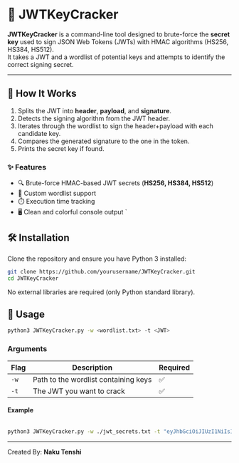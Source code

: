 # 🔑 JWTKeyCracker

**JWTKeyCracker** is a command-line tool designed to brute-force the **secret key** used to sign JSON Web Tokens (JWTs) with HMAC algorithms (HS256, HS384, HS512).  
It takes a JWT and a wordlist of potential keys and attempts to identify the correct signing secret.

---

## 🧩 How It Works
1. Splits the JWT into **header**, **payload**, and **signature**.  
2. Detects the signing algorithm from the JWT header.  
3. Iterates through the wordlist to sign the header+payload with each candidate key.  
4. Compares the generated signature to the one in the token.  
5. Prints the secret key if found.  


### ✨ Features

- 🔍 Brute-force HMAC-based JWT secrets (**HS256, HS384, HS512**)
- 📜 Custom wordlist support
- ⏱️ Execution time tracking
- 🖥️ Clean and colorful console output
`

## 🛠️ Installation

Clone the repository and ensure you have Python 3 installed:

```bash
git clone https://github.com/yourusername/JWTKeyCracker.git
cd JWTKeyCracker
```
No external libraries are required (only Python standard library).


## 🚀 Usage

```bash
python3 JWTKeyCracker.py -w <wordlist.txt> -t <JWT>
```

### Arguments

| Flag | Description                          | Required |
|------|--------------------------------------|----------|
| `-w` | Path to the wordlist containing keys | ✅       |
| `-t` | The JWT you want to crack            | ✅       |


#### Example
```bash

python3 JWTKeyCracker.py -w ./jwt_secrets.txt -t "eyJhbGciOiJIUzI1NiIsInR5cCI6IkpXVCJ9.eyJzdWIiOiIxMjM0NTY3ODkwIiwibmFtZSI6IkpvaG4gRG9lIiwiYWRtaW4iOnRydWUsImlhdCI6MTUxNjIzOTAyMn0.KMUFsIDTnFmyG3nMiGM6H9FNFUROf3wh7SmqJp-QV30"

```

---

Created By: **Naku Tenshi**
